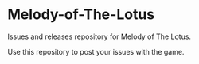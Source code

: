 # Melody-of-The-Lotus
Issues and releases repository for Melody of The Lotus.

Use this repository to post your issues with the game.
